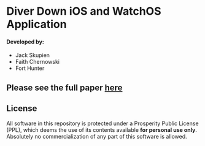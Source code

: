 # Diver Down iOS and WatchOS Application
#### Developed by:
* Jack Skupien
* Faith Chernowski
* Fort Hunter

## Please see the full paper [here](https://drive.google.com/uc?export=download&id=1n2JJLHxvNATn6pjkhKKI5rOQZSwYXr5Q)

## License
All software in this repository is protected under a Prosperity Public License (PPL), which deems the use of its contents available **for personal use only**. Absolutely no commercialization of any part of this software is allowed.
